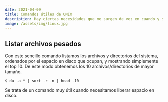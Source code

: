 ```yaml
---
date: 2021-04-09
title: Comandos útiles de UNIX
description: Hay ciertas necesidades que me surgen de vez en cuando y se resuelven con un comando de UNIX. Éste es mi pequeño recordatorio para no olvidar dichos comandos.
image: /assets/img/linux.jpg
---
```


## Listar archivos pesados

Con este sencillo comando listamos los archivos y directorios del sistema, ordenados por el espacio en disco que ocupan, y mostrando simplemente el top 10. De este modo obtenemos los 10 archivos/directorios de mayor tamaño.

```
$ du -a * | sort -r -n | head -10
```

Se trata de un comando muy útil cuando necesitamos liberar espacio en disco.

